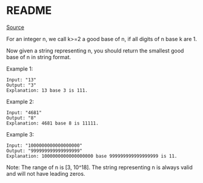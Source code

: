# README #

[Source](https://leetcode.com/problems/smallest-good-base/#/description)

For an integer n, we call k>=2 a good base of n, if all digits of n base k are 1.

Now given a string representing n, you should return the smallest good base of n in string format. 

Example 1:

```
Input: "13"
Output: "3"
Explanation: 13 base 3 is 111.
```

Example 2:

```
Input: "4681"
Output: "8"
Explanation: 4681 base 8 is 11111.
```

Example 3:

```
Input: "1000000000000000000"
Output: "999999999999999999"
Explanation: 1000000000000000000 base 999999999999999999 is 11.
```

Note:
The range of n is [3, 10^18].
The string representing n is always valid and will not have leading zeros.
